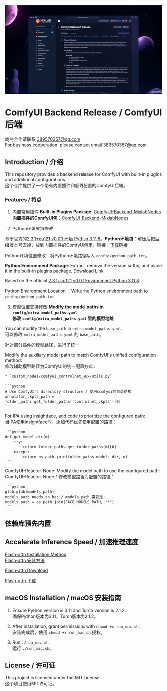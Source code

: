 ![alt text](./assets/image.png)
# ComfyUI Backend Release / ComfyUI 后端

商务合作请联系 389570357@qq.com  
For business cooperation, please contact email 389570357@qq.com

## Introduction / 介绍

This repository provides a backend release for ComfyUI with built-in plugins and additional configurations.  
这个仓库提供了一个带有内置插件和额外配置的ComfyUI后端。

### Features / 特点

1. 内置常用插件 **Built-in Plugins Package**: [ComfyUI-Backend-MixlabNodes](https://github.com/shadowcz007/ComfyUI-Backend-MixlabNodes)  
   **内置插件的ComfyUI包**：[ComfyUI-Backend-MixlabNodes](https://github.com/shadowcz007/ComfyUI-Backend-MixlabNodes)

   

2. Python环境支持修改 

基于官方的[2.3.1+cu121 v0.0.1 环境 Python 3.11.8](https://github.com/comfyanonymous/ComfyUI/releases/download/v0.0.1/ComfyUI_windows_portable_nvidia.7z)。**Python环境包**：解压后把后缀版本号去掉，放到内置插件的ComfyUI包里，链接：[下载链接](https://pan.baidu.com/s/1lx12WLxgypTQuvhW1TfNmw?pwd=MAI0)

Python环境位置修改：将Python环境路径写入 `config/python_path.txt`。


**Python Environment Package**: Extract, remove the version suffix, and place it in the built-in plugins package. [Download Link](https://pan.baidu.com/s/1lx12WLxgypTQuvhW1TfNmw?pwd=MAI0)  

Based on the official [2.3.1+cu121 v0.0.1 Environment Python 3.11.8](https://github.com/comfyanonymous/ComfyUI/releases/download/v0.0.1/ComfyUI_windows_portable_nvidia.7z).

 Python Environment Location ：Write the Python environment path to `config/python_path.txt`.  


3. 模型位置支持修改 **Modify the model paths in `config/extra_model_paths.yaml`**  
   **修改 `config/extra_model_paths.yaml` 里的模型地址**
   
You can modify the `base_path` in `extra_model_paths.yaml`.  
可以修改 `extra_model_paths.yaml` 的 `base_path`。

针对部分插件的模型路径，进行了统一

   Modify the auxiliary model path to match ComfyUI's unified configuration method:  
   修改辅助模型路径为ComfyUI的统一配置方式：

    * `custom_nodes/comfyui_controlnet_aux/utils.py`
    
    ```python
    # Use ComfyUI's directory structure / 使用comfyui的目录结构
    annotator_ckpts_path = folder_paths.get_folder_paths('controlnet_ckpts')[0]
    ```

 For IPA using insightface, add code to prioritize the configured path:  
   当IPA使用insightface时，添加代码优先使用配置的路径：

    ```python
    def get_model_dir(m):
        try:
            return folder_paths.get_folder_paths(m)[0]
        except:
            return os.path.join(folder_paths.models_dir, m)
    ```

ComfyUI-Reactor-Node: Modify the model path to use the configured path:  
   ComfyUI-Reactor-Node：修改模型路径为配置的路径：

    ```python
    glob.glob(models_path)
    models_path needs to be: / models_path 需要是：
    models_path = os.path.join(FACE_MODELS_PATH, "*")
    ```
    

## 依赖库预先内置

## Accelerate Inference Speed / 加速推理速度

[Flash-attn Installation Method](https://t.zsxq.com/CMcRp)  
[Flash-attn 安装方法](https://t.zsxq.com/CMcRp)

[Flash-attn Download](https://github.com/bdashore3/flash-attention/releases/download/v2.6.3/flash_attn-2.6.3+cu123torch2.3.1cxx11abiFALSE-cp311-cp311-win_amd64.whl)  

[Flash-attn 下载](https://github.com/bdashore3/flash-attention/releases/download/v2.6.3/flash_attn-2.6.3+cu123torch2.3.1cxx11abiFALSE-cp311-cp311-win_amd64.whl)


## macOS Installation / macOS 安装指南

1. Ensure Python version is 3.11 and Torch version is 2.1.2.  
   确保Python版本为3.11，Torch版本为2.1.2。

2. After installation, grant permissions with `chmod +x run_mac.sh`.  
   安装完成后，使用 `chmod +x run_mac.sh` 授权。

3. Run `./run_mac.sh`.  
   运行 `./run_mac.sh`。



## License / 许可证

This project is licensed under the MIT License.  
这个项目使用MIT许可证。